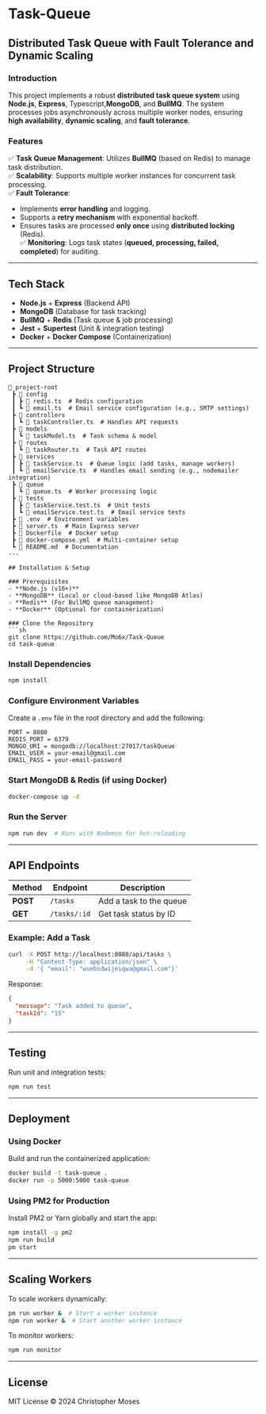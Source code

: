 # Task-Queue

## Distributed Task Queue with Fault Tolerance and Dynamic Scaling

### Introduction
This project implements a robust **distributed task queue system** using **Node.js**, **Express**, Typescript,**MongoDB**, and **BullMQ**. The system processes jobs asynchronously across multiple worker nodes, ensuring **high availability**, **dynamic scaling**, and **fault tolerance**.

### Features
✅ **Task Queue Management**: Utilizes **BullMQ** (based on Redis) to manage task distribution.  
✅ **Scalability**: Supports multiple worker instances for concurrent task processing.  
✅ **Fault Tolerance**:
- Implements **error handling** and logging.
- Supports a **retry mechanism** with exponential backoff.
- Ensures tasks are processed **only once** using **distributed locking** (Redis).  
✅ **Monitoring**: Logs task states (**queued, processing, failed, completed**) for auditing.

---

## Tech Stack
- **Node.js** + **Express** (Backend API)
- **MongoDB** (Database for task tracking)
- **BullMQ** + **Redis** (Task queue & job processing)
- **Jest** + **Supertest** (Unit & integration testing)
- **Docker** + **Docker Compose** (Containerization)

---

## Project Structure
```
📂 project-root
 ┣ 📂 config
 ┃ ┣ 📜 redis.ts  # Redis configuration
 ┃ ┗ 📜 email.ts  # Email service configuration (e.g., SMTP settings)
 ┣ 📂 controllers
 ┃ ┗ 📜 taskController.ts  # Handles API requests
 ┣ 📂 models
 ┃ ┗ 📜 taskModel.ts  # Task schema & model
 ┣ 📂 routes
 ┃ ┗ 📜 taskRouter.ts  # Task API routes
 ┣ 📂 services
 ┃ ┣ 📜 taskService.ts  # Queue logic (add tasks, manage workers)
 ┃ ┗ 📜 emailService.ts  # Handles email sending (e.g., nodemailer integration)
 ┣ 📂 queue
 ┃ ┗ 📜 queue.ts  # Worker processing logic
 ┣ 📂 tests
 ┃ ┣ 📜 taskService.test.ts  # Unit tests
 ┃ ┗ 📜 emailService.test.ts  # Email service tests
 ┣ 📜 .env  # Environment variables
 ┣ 📜 server.ts  # Main Express server
 ┣ 📜 Dockerfile  # Docker setup
 ┣ 📜 docker-compose.yml  # Multi-container setup
 ┗ 📜 README.md  # Documentation
---

## Installation & Setup

### Prerequisites
- **Node.js (v16+)**
- **MongoDB** (Local or cloud-based like MongoDB Atlas)
- **Redis** (For BullMQ queue management)
- **Docker** (Optional for containerization)

### Clone the Repository
```sh
git clone https://github.com/Mo6x/Task-Queue
cd task-queue
```

### Install Dependencies
```sh
npm install
```

### Configure Environment Variables
Create a `.env` file in the root directory and add the following:
```env
PORT = 8080
REDIS_PORT = 6379
MONGO_URI = mongodb://localhost:27017/taskQueue
EMAIL_USER = your-email@gmail.com
EMAIL_PASS = your-email-password

```

### Start MongoDB & Redis (if using Docker)
```sh
docker-compose up -d
```

### Run the Server
```sh
npm run dev  # Runs with Nodemon for hot-reloading
```

---

## API Endpoints
| Method  | Endpoint      | Description |
|---------|-------------|-------------|
| **POST** | `/tasks`    | Add a task to the queue |
| **GET**  | `/tasks/:id` | Get task status by ID |

### Example: Add a Task
```sh
curl -X POST http://localhost:8080/api/tasks \
     -H "Content-Type: application/json" \
     -d '{ "email": "wuebsdwijeiqwa@gmail.com"}'
```

Response:
```json
{
  "message": "Task added to queue",
  "taskId": "15"
}
```

---

## Testing
Run unit and integration tests:
```sh
npm run test
```

---

## Deployment

### Using Docker
Build and run the containerized application:
```sh
docker build -t task-queue .
docker run -p 5000:5000 task-queue
```

### Using PM2 for Production
Install PM2 or Yarn globally and start the app:
```sh
npm install -g pm2
npm run build
pm start
```

---

## Scaling Workers
To scale workers dynamically:
```sh
pm run worker &  # Start a worker instance
npm run worker &  # Start another worker instance
```

To monitor workers:
```sh
npm run monitor
```

---

## License
MIT License © 2024 Christopher Moses


